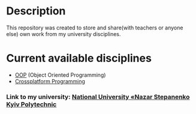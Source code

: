 # Description

This repository was created to store and share(with teachers or anyone else) own work from my university disciplines.

# Сurrent available disciplines

- [OOP]((https://github.com/d3Par1/University-Repository/tree/main/OOP)) (Object Oriented Programming)
- [Crossplatform Programming]((https://github.com/d3Par1/University-Repository/tree/main/CrossplatformProgramming))

### Link to my university: [National University «Nazar Stepanenko Kyiv Polytechnic](https://kpi.ua/)
